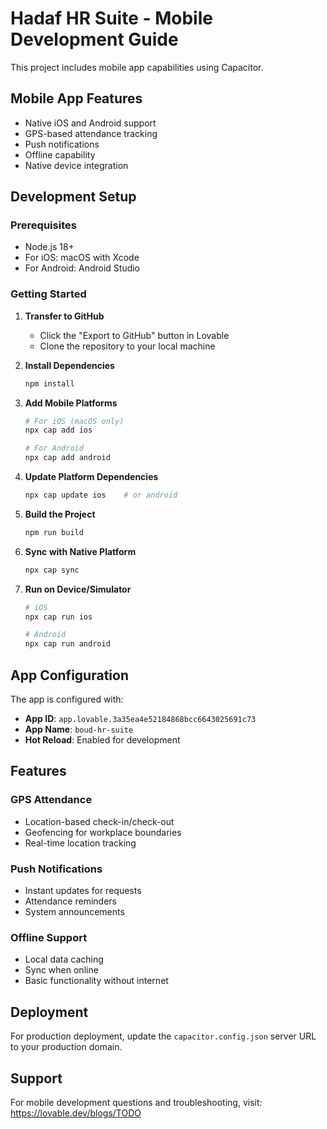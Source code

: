 # Hadaf HR Suite - Mobile Development Guide

This project includes mobile app capabilities using Capacitor.

## Mobile App Features
- Native iOS and Android support
- GPS-based attendance tracking
- Push notifications
- Offline capability
- Native device integration

## Development Setup

### Prerequisites
- Node.js 18+
- For iOS: macOS with Xcode
- For Android: Android Studio

### Getting Started

1. **Transfer to GitHub**
   - Click the "Export to GitHub" button in Lovable
   - Clone the repository to your local machine

2. **Install Dependencies**
   ```bash
   npm install
   ```

3. **Add Mobile Platforms**
   ```bash
   # For iOS (macOS only)
   npx cap add ios
   
   # For Android
   npx cap add android
   ```

4. **Update Platform Dependencies**
   ```bash
   npx cap update ios    # or android
   ```

5. **Build the Project**
   ```bash
   npm run build
   ```

6. **Sync with Native Platform**
   ```bash
   npx cap sync
   ```

7. **Run on Device/Simulator**
   ```bash
   # iOS
   npx cap run ios
   
   # Android
   npx cap run android
   ```

## App Configuration

The app is configured with:
- **App ID**: `app.lovable.3a35ea4e52184868bcc6643025691c73`
- **App Name**: `boud-hr-suite`
- **Hot Reload**: Enabled for development

## Features

### GPS Attendance
- Location-based check-in/check-out
- Geofencing for workplace boundaries
- Real-time location tracking

### Push Notifications
- Instant updates for requests
- Attendance reminders
- System announcements

### Offline Support
- Local data caching
- Sync when online
- Basic functionality without internet

## Deployment

For production deployment, update the `capacitor.config.json` server URL to your production domain.

## Support

For mobile development questions and troubleshooting, visit: https://lovable.dev/blogs/TODO